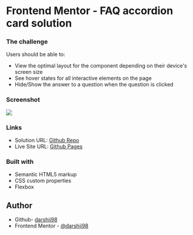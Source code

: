 # Frontend Mentor - FAQ accordion card solution

### The challenge

Users should be able to:

- View the optimal layout for the component depending on their device's screen size
- See hover states for all interactive elements on the page
- Hide/Show the answer to a question when the question is clicked

### Screenshot

![](./images/Screenshot.png)

### Links

- Solution URL: [Github Repo](https://github.com/darshii98/faq-accordion-card)
- Live Site URL: [Github Pages](https://darshii98.github.io/faq-accordion-card/)

### Built with

- Semantic HTML5 markup
- CSS custom properties
- Flexbox

## Author

- Github- [darshii98](https://github.com/darshii98/)
- Frontend Mentor - [@darshii98](https://www.frontendmentor.io/profile/darshii98)
